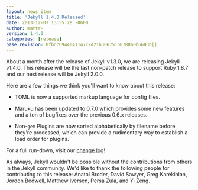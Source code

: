 ```yaml
---
layout: news_item
title: 'Jekyll 1.4.0 Released'
date: 2013-12-07 13:55:28 -0600
author: mattr-
version: 1.4.0
categories: [release]
base_revision: 0fbdc6944041147c2d21b306751b078860b6603b[]
---
```


<!--original
---
layout: news_item
title: 'Jekyll 1.4.0 Released'
date: 2013-12-07 13:55:28 -0600
author: mattr-
version: 1.4.0
categories: [release]
---
-->

About a month after the release of Jekyll v1.3.0, we are releasing
Jekyll v1.4.0. This release will be the last non-patch release to support Ruby
1.8.7 and our next release will be Jekyll 2.0.0.

<!--original
About a month after the release of Jekyll v1.3.0, we are releasing
Jekyll v1.4.0. This release will be the last non-patch release to support Ruby
1.8.7 and our next release will be Jekyll 2.0.0.
-->

Here are a few things we think you'll want to know about this release:

<!--original
Here are a few things we think you'll want to know about this release:
-->

* TOML is now a supported markup language for config files.

<!--original
* TOML is now a supported markup language for config files.
-->

* Maruku has been updated to 0.7.0 which provides some new features and
  a ton of bugfixes over the previous 0.6.x releases.

<!--original
* Maruku has been updated to 0.7.0 which provides some new features and
  a ton of bugfixes over the previous 0.6.x releases.
-->

* Non-`gem` Plugins are now sorted alphabetically by filename before they're
  processed, which can provide a rudimentary way to establish a load order for
  plugins.

<!--original
* Non-`gem` Plugins are now sorted alphabetically by filename before they're
  processed, which can provide a rudimentary way to establish a load order for
  plugins.
-->

For a full run-down, visit our [change log](/docs/history/)!

<!--original
For a full run-down, visit our [change log](/docs/history/)!
-->

As always, Jekyll wouldn't be possible without the contributions from
others in the Jekyll community. We'd like to thank the following people
for contributing to this release: Anatol Broder, David Sawyer, Greg
Karékinian, Jordon Bedwell, Matthew Iversen, Persa Zula, and Yi Zeng.

<!--original
As always, Jekyll wouldn't be possible without the contributions from
others in the Jekyll community. We'd like to thank the following people
for contributing to this release: Anatol Broder, David Sawyer, Greg
Karékinian, Jordon Bedwell, Matthew Iversen, Persa Zula, and Yi Zeng.
-->
